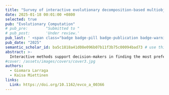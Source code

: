 ```yaml
---
title: "Survey of interactive evolutionary decomposition-based multiobjective optimization methods"
date: 2025-01-18 00:01:00 +0800
selected: true
pub: "Evolutionary Computation"
# pub_pre:        "Submitted to "
# pub_post:       'Under review.'
pub_last: ' <span class="badge badge-pill badge-publication badge-warning">Journal article</span>'
pub_date: "2025"
semantic_scholar_id: ba5c1818a41d08e096b07b11f3b75c00094bad73 # use this to retrieve citation count
abstract: >-
  Interactive methods support decision-makers in finding the most preferred solution for multiobjective optimization problems, where multiple conflicting objective functions must be optimized simultaneously. These methods let a decision-maker provide preference information iteratively during the solution process to find solutions of interest, allowing them to learn about the trade-offs in the problem and the feasibility of the preferences. Several interactive evolutionary multiobjective optimization methods have been proposed in the literature. In the evolutionary computation community, the so-called decomposition-basedmethods have been increasingly popular because of their good performance in problems with many objective functions. They decompose the multiobjective optimization problem into multiple sub-problems to be solved collaboratively. Various interactive versions of decomposition-based methods have been proposed. However, most of them do not consider the desirable properties of real interactive solution processes, such as avoiding imposing a high cognitive burden on the decision-maker, allowing them to decide when to interact with the method, and supporting them in selecting a final solution. This paper reviews interactive evolutionary decomposition-based multiobjective optimization methods and different methodologies utilized to incorporate interactivity in them. Additionally, desirable properties of interactive decomposition-based multiobjective evolutionary optimization methods are identified, aiming to make them easier to be applied in real-world problems.
#cover: /assets/images/covers/cover3.jpg
authors:
  - Giomara Larraga
  - Kaisa Miettinen
links:
  Link: https://doi.org/10.1162/evco_a_00366
---
```

